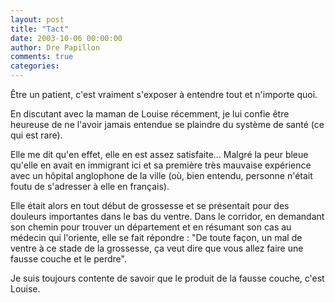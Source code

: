```yaml
---
layout: post
title: "Tact"
date: 2003-10-06 00:00:00
author: Dre Papillon
comments: true
categories: 
---
```



Être un patient, c'est vraiment s'exposer à entendre tout et n'importe quoi.

En discutant avec la maman de Louise récemment, je lui confie être heureuse de ne l'avoir jamais entendue se plaindre du système de santé (ce qui est rare).

Elle me dit qu'en effet, elle en est assez satisfaite...  Malgré la peur bleue qu'elle en avait en immigrant ici et sa première très mauvaise expérience avec un hôpital anglophone de la ville (où, bien entendu, personne n'était foutu de s'adresser à elle en français).

Elle était alors en tout début de grossesse et se présentait pour des douleurs importantes dans le bas du ventre.  Dans le corridor, en demandant son chemin pour trouver un département et en résumant son cas au médecin qui l'oriente, elle se fait répondre : "De toute façon, un mal de ventre à ce stade de la grossesse, ça veut dire que vous allez faire une fausse couche et le perdre".

Je suis toujours contente de savoir que le produit de la fausse couche, c'est Louise.